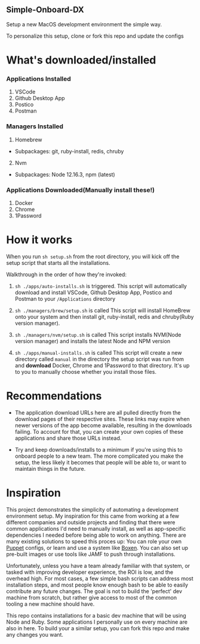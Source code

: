 ## Simple-Onboard-DX

Setup a new MacOS development environment the simple way.

To personalize this setup, clone or fork this repo and update the configs

# What's downloaded/installed

### Applications Installed
1. VSCode
2. Github Desktop App
3. Postico
4. Postman

### Managers Installed
1. Homebrew
  - Subpackages: git, ruby-install, redis, chruby
2. Nvm
  - Subpackages: Node 12.16.3, npm (latest)

### Applications Downloaded(Manually install these!)
1. Docker
2. Chrome
3. 1Password

# How it works
When you run `sh setup.sh` from the root directory, you will kick off the setup script that starts all the installations.

Walkthrough in the order of how they're invoked:
1) `sh ./apps/auto-installs.sh` is triggered.
This script will automatically download and install VSCode, Github Desktop App, Postico and Postman to your `/Applications` directory

2) `sh ./managers/brew/setup.sh` is called
This script will install HomeBrew onto your system and then install git, ruby-install, redis and chruby(Ruby version manager).

3) `sh ./managers/nvm/setup.sh` is called
This script installs NVM(Node version manager) and installs the latest Node and NPM version

4) `sh ./apps/manual-installs.sh` is called
This script will create a new directory called `manual` in the directory the setup script was run from and **download** Docker, Chrome and 1Password to that directory. It's up to you to manually choose whether you install those files.

# Recommendations

- The application download URLs here are all pulled directly from the download pages of their respective sites. These links may expire when newer versions of the app become available, resulting in the downloads failing. To account for that, you can create your own copies of these applications and share those URLs instead.

- Try and keep downloads/installs to a minimum if you're using this to onboard people to a new team. The more complicated you make the setup, the less likely it becomes that people will be able to, or want to maintain things in the future. 

# Inspiration 
This project demonstrates the simplicity of automating a development environment setup. My inspiration for this came from working at a few different companies and outside projects and finding that there were common applications I'd need to manually install, as well as app-specific dependencies I needed before being able to work on anything. There are many existing solutions to speed this proces up: You can role your own [Puppet](https://puppet.com/) configs, or learn and use a system like [Boxen](https://github.com/boxen). You can also set up pre-built images or use tools like JAMF to push through installations. 

Unfortunately, unless you have a team already familiar with that system, or tasked with improving developer experience, the ROI is low, and the overhead high. For most cases, a few simple bash scripts can address most installation steps, and most people know enough bash to be able to easily contribute any future changes. The goal is not to build the 'perfect' dev machine from scratch, but rather give access to most of the common tooling a new machine should have.

This repo contains installations for a basic dev machine that will be using Node and Ruby. Some applications I personally use on every machine are also in here. To build your a similar setup, you can fork this repo and make any changes you want.